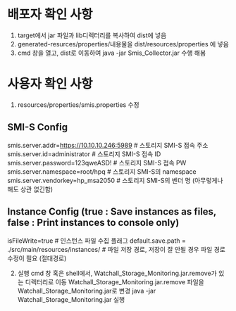 # 배포자 확인 사항
1. target에서 jar 파일과 lib디렉터리를 복사하여 dist에 넣음
2. generated-resurces/properties/내용물을 dist/resources/properties 에 넣음
3. cmd 창을 열고, dist로 이동하여 java -jar Smis_Collector.jar 수행 해봄

# 사용자 확인 사항
1. resources/properties/smis.properties 수정

## SMI-S Config
smis.server.addr=https://10.10.10.246:5989 # 스토리지 SMI-S 접속 주소
smis.server.id=administrator # 스토리지 SMI-S 접속 ID
smis.server.password=123qweASD! # 스토리지 SMI-S 접속 PW
smis.server.namespace=root/hpq # 스토리지 SMI-S의 namespace
smis.server.vendorkey=hp_msa2050 # 스토리지 SMI-S의 벤더 명 (아무렇게나 해도 상관 없긴함)

## Instance Config (true : Save instances as files, false : Print instances to console only)
isFileWrite=true # 인스턴스 파일 수집 플래그
default.save.path = ./src/main/resources/instances/ # 파일 저장 경로, 저장이 잘 안될 경우 파일 경로 수정이 필요 (절대경로)

2. 실행
cmd 창 혹은 shell에서, Watchall_Storage_Monitoring.jar.remove가 있는 디렉터리로 이동
Watchall_Storage_Monitoring.jar.remove 파일을 Watchall_Storage_Monitoring.jar로 변경
java -jar Watchall_Storage_Monitoring.jar 실행